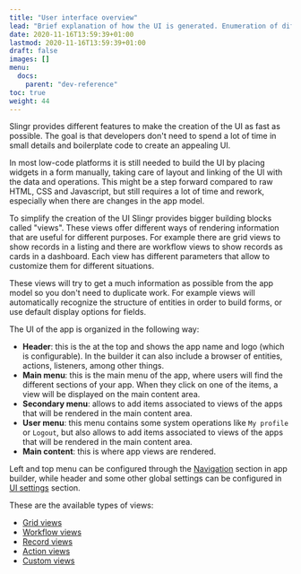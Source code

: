 ```yaml
---
title: "User interface overview"
lead: "Brief explanation of how the UI is generated. Enumeration of different types of views."
date: 2020-11-16T13:59:39+01:00
lastmod: 2020-11-16T13:59:39+01:00
draft: false
images: []
menu:
  docs:
    parent: "dev-reference"
toc: true
weight: 44
---
```



Slingr provides different features to make the creation of the UI as fast as possible. The
goal is that developers don't need to spend a lot of time in small details and boilerplate
code to create an appealing UI.

In most low-code platforms it is still needed to build the UI by placing widgets in a form
manually, taking care of layout and linking of the UI with the data and operations. This
might be a step forward compared to raw HTML, CSS and Javascript, but still requires a
lot of time and rework, especially when there are changes in the app model.

To simplify the creation of the UI Slingr provides bigger building blocks called "views". These
views offer different ways of rendering information that are useful for different purposes. For
example there are grid views to show records in a listing and there are workflow views to show
records as cards in a dashboard. Each view has different parameters that allow to customize
them for different situations.

These views will try to get a much information as possible from the app model so you don't
need to duplicate work. For example views will automatically recognize the structure of entities
in order to build forms, or use default display options for fields.

The UI of the app is organized in the following way:

- **Header**: this is the at the top and shows the app name and logo (which is configurable). In the builder it can also include a browser of entities, actions, listeners, among other things.
- **Main menu**:  this is the main menu of the app, where users will find the different sections of
  your app. When they click on one of the items, a view will be displayed on the main content area.
- **Secondary menu**: allows to add items associated to views of the apps that will be rendered in the main content
  area.
- **User menu**: this menu contains some system operations like `My profile` or `Logout`, but
  also allows to add items associated to views of the apps that will be rendered in the main content
  area.  
- **Main content**: this is where app views are rendered.

Left and top menu can be configured through the [Navigation]({{site.baseurl}}/app-development-ui-navigation.html) 
section in app builder, while header and some other global settings can be configured in 
[UI settings]({{site.baseurl}}/app-development-environment-ui-settings.html) section.

These are the available types of views:

- [Grid views]({{site.baseurl}}/app-development-ui-grid-views.html)
- [Workflow views]({{site.baseurl}}/app-development-ui-cards-views.html)
- [Record views]({{site.baseurl}}/app-development-ui-record-views.html)
- [Action views]({{site.baseurl}}/app-development-ui-action-views.html)
- [Custom views]({{site.baseurl}}/app-development-ui-custom-views.html)


